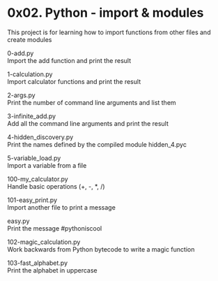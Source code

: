 # 0x02. Python - import & modules

This project is for learning how to import functions from other files and create modules

0-add.py<br>
Import the add function and print the result

1-calculation.py<br>
Import calculator functions and print the result

2-args.py<br>
Print the number of command line arguments and list them

3-infinite_add.py<br>
Add all the command line arguments and print the result

4-hidden_discovery.py<br>
Print the names defined by the compiled module hidden_4.pyc

5-variable_load.py<br>
Import a variable from a file

100-my_calculator.py<br>
Handle basic operations (+, -, *, /)

101-easy_print.py<br>
Import another file to print a message

easy.py<br>
Print the message #pythoniscool

102-magic_calculation.py<br>
Work backwards from Python bytecode to write a magic function

103-fast_alphabet.py<br>
Print the alphabet in uppercase

